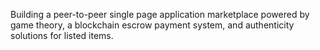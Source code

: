 Building a peer-to-peer single page application marketplace powered by game theory, a blockchain escrow payment system, and authenticity solutions for listed items.
